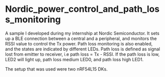 # Nordic_power_control_and_path_loss_monitoring
A sample I developed during my internship at Nordic Semiconductor. It sets up a BLE connection between a central and a peripheral, and monitors the RSSI value to control the Tx power. Path loss monitoring is also enabled, and the states are indicated by different LEDs. Path loss is defined as signal lost from emitter to receiver, i.e path loss = Tx - RSSI. If the path loss is low, LED2 will light up, path loss medium LED0, and path loss high LED1.

The setup that was used were two nRF54L15 DKs.
